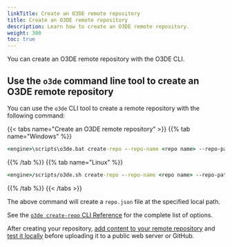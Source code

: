 ```yaml
---
linkTitle: Create an O3DE remote repository
title: Create an O3DE remote repository
description: Learn how to create an O3DE remote repository.
weight: 300
toc: true
---
```


You can create an O3DE remote repository with the O3DE CLI.


## Use the `o3de` command line tool to create an O3DE remote repository 

You can use the `o3de` CLI tool to create a remote repository with the following command:

{{< tabs name="Create an O3DE remote repository" >}}
{{% tab name="Windows" %}}

```cmd
<engine>\scripts\o3de.bat create-repo --repo-name <repo name> --repo-path <local path>
```

{{% /tab %}}
{{% tab name="Linux" %}}

```cmd
<engine>/scripts/o3de.sh create-repo --repo-name <repo name> --repo-path <local path>
```

{{% /tab %}}
{{< /tabs >}}

The above command will create a `repo.json` file at the specified local path.

See the [`o3de create-repo` CLI Reference](/docs/user-guide/project-config/cli-reference/#create-repo) for the complete list of options.

After creating your repository, [add content to your remote repository](/docs/user-guide/remote-content/update-a-remote-repository#add-a-new-gem-or-new-gem-version-to-a-remote-repository) and [test it locally](/docs/user-guide/remote-content/update-a-remote-repository#testing-o3de-remote-repository-changes) before uploading it to a public web server or GitHub.
